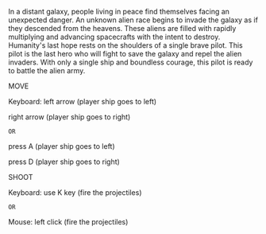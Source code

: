 In a distant galaxy, people living in peace find themselves facing an unexpected 
danger. An unknown alien race begins to invade the galaxy as if they descended 
from the heavens. These aliens are filled with rapidly multiplying and advancing 
spacecrafts with the intent to destroy. Humanity's last hope rests on the shoulders of a single brave pilot. This pilot is 
the last hero who will fight to save the galaxy and repel the alien invaders. With 
only a single ship and boundless courage, this pilot is ready to battle the alien 
army.

MOVE

  Keyboard: 
  left arrow (player ship goes to left)
  
  right arrow (player ship goes to right)
  
  	OR
   
  press A (player ship goes to left)
  
  press D (player ship goes to right)

SHOOT

  Keyboard: use K key (fire the projectiles)
  
  	OR
   
  Mouse: left click (fire the projectiles)
